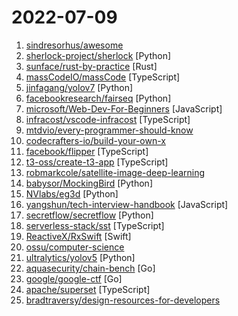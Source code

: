 # 2022-07-09

1. [sindresorhus/awesome](https://github.com/sindresorhus/awesome "😎 Awesome lists about all kinds of interesting topics") 
2. [sherlock-project/sherlock](https://github.com/sherlock-project/sherlock "🔎 Hunt down social media accounts by username across social networks") [Python]
3. [sunface/rust-by-practice](https://github.com/sunface/rust-by-practice "Learning Rust By Practice, narrowing the gap between beginner and skilled-dev with challenging examples, exercises and projects.") [Rust]
4. [massCodeIO/massCode](https://github.com/massCodeIO/massCode "Next version of massCode. A free and open source code snippets manager for developers") [TypeScript]
5. [jinfagang/yolov7](https://github.com/jinfagang/yolov7 "🔥🔥🔥🔥 YOLO with Transformers and Instance Segmentation, with TensorRT acceleration! 🔥🔥🔥") [Python]
6. [facebookresearch/fairseq](https://github.com/facebookresearch/fairseq "Facebook AI Research Sequence-to-Sequence Toolkit written in Python.") [Python]
7. [microsoft/Web-Dev-For-Beginners](https://github.com/microsoft/Web-Dev-For-Beginners "24 Lessons, 12 Weeks, Get Started as a Web Developer") [JavaScript]
8. [infracost/vscode-infracost](https://github.com/infracost/vscode-infracost "See cost estimates for Terraform right in your editor💰📉") [TypeScript]
9. [mtdvio/every-programmer-should-know](https://github.com/mtdvio/every-programmer-should-know "A collection of (mostly) technical things every software developer should know about") 
10. [codecrafters-io/build-your-own-x](https://github.com/codecrafters-io/build-your-own-x "Master programming by recreating your favorite technologies from scratch.") 
11. [facebook/flipper](https://github.com/facebook/flipper "A desktop debugging platform for mobile developers.") [TypeScript]
12. [t3-oss/create-t3-app](https://github.com/t3-oss/create-t3-app "Quickest way to start a new web app with full stack typesafety") [TypeScript]
13. [robmarkcole/satellite-image-deep-learning](https://github.com/robmarkcole/satellite-image-deep-learning "Resources for deep learning with satellite & aerial imagery") 
14. [babysor/MockingBird](https://github.com/babysor/MockingBird "🚀AI拟声: 5秒内克隆您的声音并生成任意语音内容 Clone a voice in 5 seconds to generate arbitrary speech in real-time") [Python]
15. [NVlabs/eg3d](https://github.com/NVlabs/eg3d "") [Python]
16. [yangshun/tech-interview-handbook](https://github.com/yangshun/tech-interview-handbook "💯 Curated interview preparation materials for busy engineers") [JavaScript]
17. [secretflow/secretflow](https://github.com/secretflow/secretflow "A unified framework for privacy-preserving data analysis and machine learning") [Python]
18. [serverless-stack/sst](https://github.com/serverless-stack/sst "💥 SST makes it easy to build serverless apps. Set breakpoints and test your functions locally.") [TypeScript]
19. [ReactiveX/RxSwift](https://github.com/ReactiveX/RxSwift "Reactive Programming in Swift") [Swift]
20. [ossu/computer-science](https://github.com/ossu/computer-science "🎓 Path to a free self-taught education in Computer Science!") 
21. [ultralytics/yolov5](https://github.com/ultralytics/yolov5 "YOLOv5 🚀 in PyTorch > ONNX > CoreML > TFLite") [Python]
22. [aquasecurity/chain-bench](https://github.com/aquasecurity/chain-bench "An open-source tool for auditing your software supply chain stack for security compliance based on a new CIS Software Supply Chain benchmark.") [Go]
23. [google/google-ctf](https://github.com/google/google-ctf "Google CTF") [Go]
24. [apache/superset](https://github.com/apache/superset "Apache Superset is a Data Visualization and Data Exploration Platform") [TypeScript]
25. [bradtraversy/design-resources-for-developers](https://github.com/bradtraversy/design-resources-for-developers "Curated list of design and UI resources from stock photos, web templates, CSS frameworks, UI libraries, tools and much more") 
